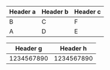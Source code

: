 | Header a | Header b | Header c |
|----------|----------|----------|
| B        | C        | F        |
| A        | D        | E        |


| Header g   | Header h   |
|------------|------------|
| 1234567890 | 1234567890 |